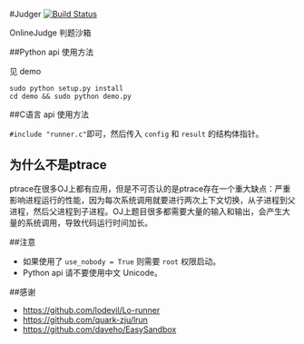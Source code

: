 
#Judger [![Build Status](https://travis-ci.org/QingdaoU/Judger.svg?branch=master)](https://travis-ci.org/QingdaoU/Judger)


OnlineJudge 判题沙箱

##Python api 使用方法

见 demo 

```
sudo python setup.py install
cd demo && sudo python demo.py
```

##C语言 api 使用方法

`#include "runner.c"`即可，然后传入 `config` 和 `result` 的结构体指针。


## 为什么不是ptrace

ptrace在很多OJ上都有应用，但是不可否认的是ptrace存在一个重大缺点：严重影响进程运行的性能，因为每次系统调用就要进行两次上下文切换，从子进程到父进程，然后父进程到子进程。OJ上题目很多都需要大量的输入和输出，会产生大量的系统调用，导致代码运行时间加长。

##注意
 - 如果使用了 `use_nobody = True` 则需要 `root` 权限启动。
 - Python api 请不要使用中文 Unicode。
 
##感谢
 - https://github.com/lodevil/Lo-runner
 - https://github.com/quark-zju/lrun
 - https://github.com/daveho/EasySandbox